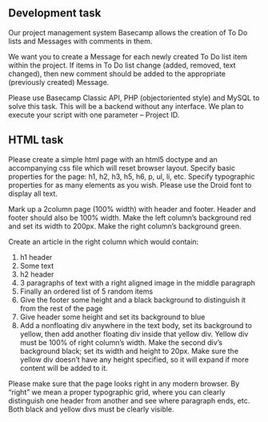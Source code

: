 ## Development task
Our project management system Basecamp allows the creation of To Do lists and Messages with comments in them.

We want you to create a Message for each newly created To Do list item within the project. If items in To Do list change (added, removed, text changed), then new comment should be added to the appropriate (previously created) Message.

Please use Basecamp Classic API, PHP (object­oriented style) and MySQL to solve this task. This will be a back­end without any interface. We plan to execute your script with one parameter – Project ID.

## HTML task
Please create a simple html page with an html5 doctype and an accompanying css file which will reset browser layout. 
Specify basic properties for the page: h1, h2, h3, h5, h6, p, ul, li, etc. Specify typographic properties for as many elements as you wish. Please use the Droid font to display all text.

Mark up a 2­column page (100% width) with header and footer. Header and footer should also be 100% width. Make the left column’s background red and set its width to 200px. Make the right column’s background green.

Create an article in the right column which would contain:
  1. h1 header
  2. Some text
  3. h2 header
  4. 3 paragraphs of text with a right aligned image in the middle paragraph
  5. Finally an ordered list of 5 random items
  6. Give the footer some height and a black background to distinguish it from the rest of the page
  7. Give header some height and set its background to blue
  8. Add a non­floating div anywhere in the text body, set its background to yellow, then add another floating div inside that yellow div. Yellow div must be 100% of right column’s width. Make the second div’s background black; set its width and height to 20px. Make sure the yellow div doesn’t have any height specified, so it will expand if more content will be added to it.

Please make sure that the page looks right in any modern browser. By “right” we mean a proper typographic grid, where you can clearly distinguish one header from another and see where paragraph ends, etc. Both black and yellow divs must be clearly visible.
